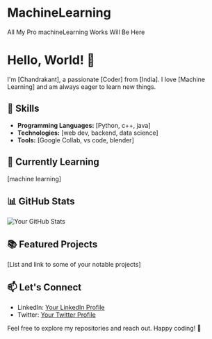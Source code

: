# MachineLearning

All My Pro machineLearning Works Will Be Here

# Hello, World! 👋

I'm [Chandrakant], a passionate [Coder] from [India]. I love [Machine Learning] and am always eager to learn new things.

## 🔧 Skills

- **Programming Languages:** [Python, c++, java]
- **Technologies:** [web dev, backend, data science]
- **Tools:** [Google Collab, vs code, blender]

## 🌱 Currently Learning

[machine learning]
## 📊 GitHub Stats

![Your GitHub Stats](https://github-readme-stats.vercel.app/api?username=snckkund&show_icons=true&hide_title=true&count_private=true&hide=prs&theme=radical)

## 📚 Featured Projects

[List and link to some of your notable projects]

## 📫 Let's Connect

- LinkedIn: [Your LinkedIn Profile](https://www.linkedin.com/in/yourusername/)
- Twitter: [Your Twitter Profile](https://twitter.com/yourusername)

Feel free to explore my repositories and reach out. Happy coding! 🚀
